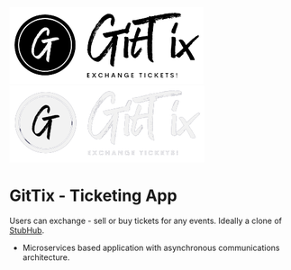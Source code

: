 ![Architecture](client/static/images/gittix-bg-light.png) ![Architecture](client/static/images/gittix-bg-dark.png)

# GitTix - Ticketing App 
Users can exchange - sell or buy tickets for any events. Ideally a clone of [StubHub](https://www.stubhub.com/).

- Microservices based application with asynchronous communications architecture.